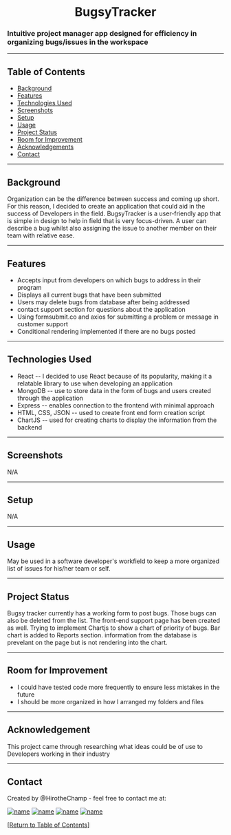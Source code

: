 

 <h1 align="center">BugsyTracker</h1>


<h3>Intuitive project manager app designed for efficiency in organizing bugs/issues in the workspace</h3>

<hr></hr>


## Table of Contents
* [Background](#background)
* [Features](#features)
* [Technologies Used](#technologies-used)
* [Screenshots](#screenshots)
* [Setup](#setup)
* [Usage](#usage)
* [Project Status](#project-status)
* [Room for Improvement](#room-for-improvement)
* [Acknowledgements](#acknowledgements)
* [Contact](#contact)

<hr></hr>

## Background
Organization can be the difference between success and coming up short. For this reason, I decided to create an application that could aid in the success of Developers in the field. BugsyTracker is a user-friendly app that is simple in design to help in field that is very focus-driven. A user can describe a bug whilst also assigning the issue to another member on their team with relative ease.  



<hr></hr>

## Features
* Accepts input from developers on which bugs to address in their program
* Displays all current bugs that have been submitted
* Users may delete bugs from database after being addressed
* contact support section for questions about the application 
* Using formsubmit.co and axios for submitting a problem or message in customer support
* Conditional rendering implemented if there are no bugs posted


<hr></hr>

## Technologies Used

* React -- I decided to use React because of its popularity, making it a relatable library to use when developing an application
* MongoDB -- use to store data in the form of bugs and users created through the application
* Express -- enables connection to the frontend with minimal approach
* HTML, CSS, JSON -- used to create front end form creation script
* ChartJS -- used for creating charts to display the information from the backend


<hr></hr>



## Screenshots

N/A

<hr></hr>

## Setup

N/A

<hr></hr>

## Usage

May be used in a software developer's workfield to keep a more organized list of issues for his/her team or self. 



<hr></hr>

## Project Status

Bugsy tracker currently has a working form to post bugs. Those bugs can also be deleted from the list. The front-end support page has been created as well. 
Trying to implement Chartjs to show a chart of priority of bugs. Bar chart is added to Reports section. information from the database is prevelant on the page but is not rendering into the chart.



<hr></hr>

## Room for Improvement

* I could have tested code more frequently to ensure less mistakes in the future
* I should be more organized in how I arranged my folders and files



<hr></hr>

## Acknowledgement

This project came through researching what ideas could be of use to Developers working in their industry



<hr></hr>

## Contact

Created by @HirotheChamp - feel free to contact me at:

[![name](	https://img.shields.io/badge/LinkedIn-0077B5?style=for-the-badge&logo=linkedin&logoColor=white)](https://www.linkedin.com/in/kyle-young-173024106/)
[![name](	https://img.shields.io/badge/Facebook-1877F2?style=for-the-badge&logo=facebook&logoColor=white)](https://www.facebook.com/KyleYoungins)
[![name](	https://img.shields.io/badge/Instagram-E4405F?style=for-the-badge&logo=instagram&logoColor=white)](https://www.instagram.com/hirothechamp/)
[![name](https://img.shields.io/badge/Gmail-D14836?style=for-the-badge&logo=gmail&logoColor=white)](mailto:kyleyoungins94@gmail.com)

[[Return to Table of Contents](#Table-of-Contents)]
